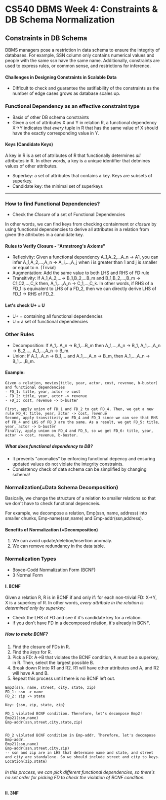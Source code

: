 # CS540 DBMS Week 4: Constraints & DB Schema Normalization 

## Constraints in DB Schema
DBMS managers pose a restriction in data schema to ensure the integrity of databases. For example, SSN column only contains numerical values and people with the same ssn have the same name. Additionally, constraints are used to express rules, or common sense, and restrictions for inference. 

#### Challenges in Designing Constraints in Scalable Data 
- Difficult to check and guarantee the satifiability of the constraints as the number of edge cases grows as database scales up.

### Functional Dependency as an effective constraint type
- Basis of other DB schema constraints
- Given a set of attributes X and Y in relation R, a functional dependency X->Y indicates that *every* tuple in R that has the same value of X should have the exactly corresponding value in Y. 

#### Keys (Candidate Keys)
A key in R is a set of attributes of R that functionally determines *all* attributes in R. In other words, a key is a unique identifier that detmines values of other attributes. 
* Superkey: a set of attributes that contains a key. Keys are subsets of superkey. 
* Candidate key: the minimal set of superkeys

------------------------------------------------------
### How to find Functional Dependencies? 

- Check the *Closure* of a set of Functional Dependencies 

In other words, we can find keys from checking containment or *closure* by using functional dependencies to derive all attributes in a relation from given the attributes in a candidate key.

#### Rules to Verify Closure - "Armstrong's Axioms"

- Reflexivity: Given a functional dependency A_1,A_2,...A_n -> A1, you can infer A_1,A_2,...,A_n -> A_i,...,A_j when i is greater than 1 and j is smaller or equal to n. (Trivial)
- Augmentation: Add the same value to both LHS and RHS of FD rule
- Transitivity: If A_1,A_2,...-> B_1,B_2,...B_m and B_1,B_2,...,B_m -> C1,C2,...,C_k then, A_1,...,A_n -> C_1,...,C_k. In other words, if RHS of a FD_1 is equivalent to LHS of a FD_2, then we can directly derive LHS of FD_1 -> RHS of FD_2.

#### Let's check U+ = U

* U+ = containing all functional dependencies 
* U = a set of functional dependencies 

### Other Rules 

- Decomposition: If A_1,..A_n -> B_1,...B_m then A_1,...,A_n -> B_1, A_1,...,A_n -> B_2,..., A_1,...,A_n -> B_m.
- Union: If A_1,..A_n -> B_1,... and A_1,...,A_n -> B_m, then A_1,...,A_n -> B_1,...,B_m.


#### Example: 

```
Given a relation, movies(title, year, actor, cost, revenue, b-buster) and functional dependencies 
- FD_1: title, year, actor -> cost
- FD_2: title, year, actor -> revenue
- FD_3: cost, revenue -> b-buster 

First, apply union of FD_1 and FD_2 to get FD_4. Then, we get a new rule FD_4: title, year, actor -> cost, revenue 
Second, apply transitivity on FD_4 and FD_3 since we can see that RHS of FD_4 and LHS of FD_3 are the same. As a result, we get FD_5: title, year, actor -> b-buster
Finally, apply union on FD_4 and FD_5, so we get FD_6: title, year, actor -> cost, revenue, b-buster. 
```

##### What does functional dependency to DB?

- It prevents "anomalies" by enforcing functional depency and ensuring updated values do not violate the integrity constraints. 
- Consistency check of data schema can be simplified by changing schema!

### Normalization(=Data Schema Decomposition)

Basically, we change the structure of a relation to smaller relations so that we don't have to check functional depencneis. 

For example, we decompose a relation, Emp(ssn, name, address) into smaller chunks, Emp-name(ssn,name) and Emp-addr(ssn,address).

#### Benefits of Normalization (=Decomposition) 
1. We can avoid update/deletion/insertion anomaly.
2. We can remove redundancy in the data table. 


### Normalization Types 
- Boyce-Codd Normalization Form (BCNF)
- 3 Normal Form 

#### I. BCNF 

Given a relation R, R is in BCNF if and only if: for each non-trivial FD: X->Y, X is a superkey of R. In other words, *every attribute in the relation is determined only by superkey.*

- Check the LHS of FD and see if it's candidate key for a relation. 
- If you don't have FD in a decomposed relation, it's already in BCNF. 

##### How to make BCNF? 

1. Find the closure of FDs in R. 
2. Find the *keys* for R. 
3. Pick a FD: A->B that violates the BCNF condition, A must be a superkey, in R. Then, select the largest possible B. 
4. Break down R into R1 and R2. R1 will have other attributes and A, and R2 will have A and B.
5. Repeat this process until there is no BCNF left out. 

```
Emp2(ssn, name, street, city, state, zip) 
FD_1: ssn -> name
FD_2: zip -> state

Key: {ssn, zip, state, zip}

FD_1 violated BCNF condition. Therefore, let's decompose Emp2!
Emp21(ssn,name)
Emp-addr(ssn,street,city,state,zip)


FD_2 violated BCNF condition in Emp-addr. Therefore, let's decompose Emp-addr. 
Emp21(ssn,name)
Emp-addr(ssn,street,city,zip) 
-- ssn and zip are in LHS that determine name and state, and street and city are standalone. So we should include street and city to keys.
Location(zip,state)
```

###### In this process, we can pick different functional dependencies, so there's no set order for picking FD to check the violation of BCNF condition. 

#### II. 3NF



